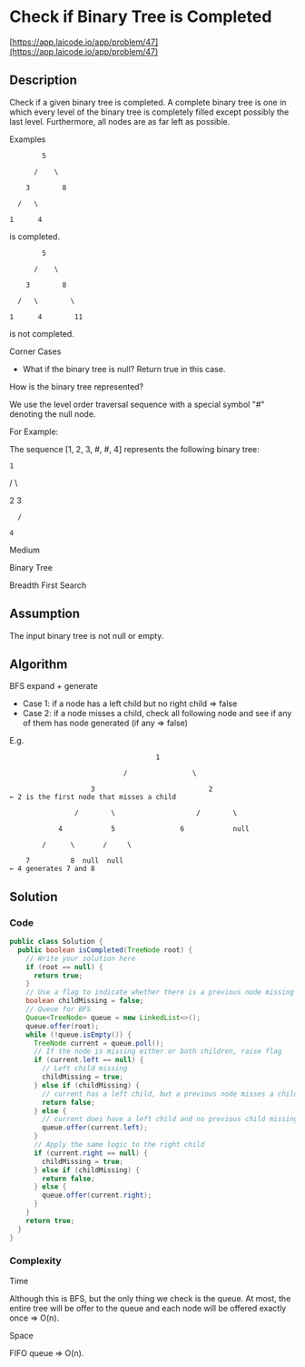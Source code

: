 <!----- Conversion time: 1.461 seconds.


Using this Markdown file:

1. Cut and paste this output into your source file.
2. See the notes and action items below regarding this conversion run.
3. Check the rendered output (headings, lists, code blocks, tables) for proper
   formatting and use a linkchecker before you publish this page.

Conversion notes:

* GD2md-html version 1.0β13
* Sun Jan 06 2019 17:45:03 GMT-0800 (PST)
* Source doc: https://docs.google.com/open?id=1L5R-Ddf9DTetsiDQmyUIukf_ZLDJSZN3LuSSSMIJdiw
----->



# Check if Binary Tree is Completed

[https://app.laicode.io/app/problem/47](https://app.laicode.io/app/problem/47)


## Description

Check if a given binary tree is completed. A complete binary tree is one in which every level of the binary tree is completely filled except possibly the last level. Furthermore, all nodes are as far left as possible.

Examples

            5

          /    \

        3        8

      /   \

    1      4

is completed.

            5

          /    \

        3        8

      /   \        \

    1      4        11

is not completed.

Corner Cases



*   What if the binary tree is null? Return true in this case.

How is the binary tree represented?

We use the level order traversal sequence with a special symbol "#" denoting the null node.

For Example:

The sequence \[1, 2, 3, #, #, 4\] represents the following binary tree:

    1

  /   \

 2     3

      /

    4

Medium

Binary Tree

Breadth First Search


## Assumption

The input binary tree is not null or empty.


## Algorithm

BFS expand + generate



*   Case 1: if a node has a left child but no right child ⇒ false
*   Case 2: if a node misses a child, check all following node and see if any of them has node generated (if any ⇒ false)

E.g.

                                        1

                                /                \

                        3                            2                             ← 2 is the first node that misses a child

                    /        \                    /        \

                4            5                6            null

            /      \       /     \

        7          8  null  null                                            ← 4 generates 7 and 8


## Solution


### Code


```java
public class Solution {
  public boolean isCompleted(TreeNode root) {
    // Write your solution here
    if (root == null) {
      return true;
    }
    // Use a flag to indicate whether there is a previous node missing a child
    boolean childMissing = false;
    // Queue for BFS
    Queue<TreeNode> queue = new LinkedList<>();
    queue.offer(root);
    while (!queue.isEmpty()) {
      TreeNode current = queue.poll();
      // If the node is missing either or both children, raise flag
      if (current.left == null) {
        // Left child missing
        childMissing = true;
      } else if (childMissing) {
        // current has a left child, but a previous node misses a child
        return false;
      } else {
        // current does have a left child and no previous child missing
        queue.offer(current.left);
      }
      // Apply the same logic to the right child
      if (current.right == null) {
        childMissing = true;
      } else if (childMissing) {
        return false;
      } else {
        queue.offer(current.right);
      }
    }
    return true;
  }
}
```



### Complexity

Time

Although this is BFS, but the only thing we check is the queue. At most, the entire tree will be offer to the queue and each node will be offered exactly once ⇒ O(n).

Space

FIFO queue ⇒ O(n).


<!-- GD2md-html version 1.0β13 -->
